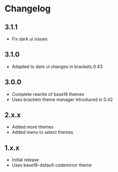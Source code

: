 # Changelog

## 3.1.1

 * Fix dark ui issues

## 3.1.0

 * Adapted to dark ui changes in brackets 0.43

## 3.0.0

* Complete rewrite of base16 themes
* Uses brackets theme manager introduced in 0.42

## 2.x.x

* Added more themes
* Added menu to select themes

## 1.x.x

* Initial release
* Uses base16-default codemirror theme
